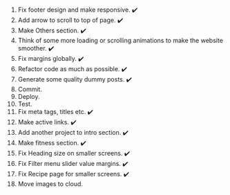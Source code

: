 1. Fix footer design and make responsive. ✔️
2. Add arrow to scroll to top of page. ✔️
3. Make Others section. ✔️
4. Think of some more loading or scrolling animations to make the website smoother. ✔️
5. Fix margins globally. ✔️
6. Refactor code as much as possible. ✔️
7. Generate some quality dummy posts. ✔️
8. Commit.
9. Deploy.
10. Test.
11. Fix meta tags, titles etc. ✔️
12. Make active links. ✔️
13. Add another project to intro section. ✔️
14. Make fitness section. ✔️
15. Fix Heading size on smaller screens. ✔️
16. Fix Filter menu slider value margins. ✔️
17. Fix Recipe page for smaller screens. ✔️
18. Move images to cloud.
